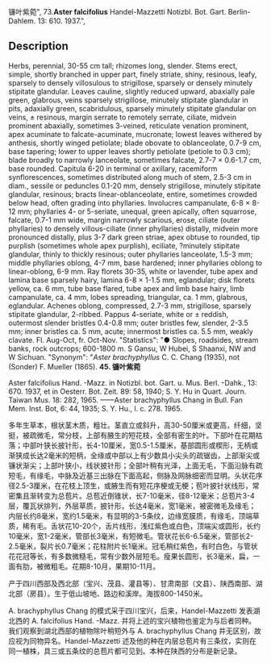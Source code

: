镰叶紫菀",
73.**Aster falcifolius** Handel-Mazzetti Notizbl. Bot. Gart. Berlin-Dahlem. 13: 610. 1937.",

## Description
Herbs, perennial, 30-55 cm tall; rhizomes long, slender. Stems erect, simple, shortly branched in upper part, finely striate, shiny, resinous, leafy, sparsely to densely villosulous to strigillose, sparsely or densely minutely stipitate glandular. Leaves cauline, slightly reduced upward, abaxially pale green, glabrous, veins sparsely strigillose, minutely stipitate glandular in pits, adaxially green, scabridulous, sparsely minutely stipitate glandular on veins, ± resinous, margin serrate to remotely serrate, ciliate, midvein prominent abaxially, sometimes 3-veined, reticulate venation prominent, apex acuminate to falcate-acuminate, mucronate; lowest leaves withered by anthesis, shortly winged petiolate; blade obovate to oblanceolate, 0.7-9 cm, base tapering; lower to upper leaves shortly petiolate (petiole to 0.3 cm); blade broadly to narrowly lanceolate, sometimes falcate, 2.7-7 × 0.6-1.7 cm, base rounded. Capitula 6-20 in terminal or axillary, racemiform synflorescences, sometimes distributed along much of stem, 2.5-3 cm in diam., sessile or peduncles 0.1-20 mm, densely strigillose, minutely stipitate glandular, resinous; bracts linear-oblanceolate, entire, sometimes crowded below head, often grading into phyllaries. Involucres campanulate, 6-8 × 8-12 mm; phyllaries 4- or 5-seriate, unequal, green apically, often squarrose, falcate, 0.7-1 mm wide, margin narrowly scarious, erose, ciliate (outer phyllaries) to densely villous-ciliate (inner phyllaries) distally, midvein more pronounced distally, plus 3-7 dark green striae, apex obtuse to rounded, tip purplish (sometimes whole apex purplish), eciliate, ?minutely stipitate glandular, thinly to thickly resinous; outer phyllaries lanceolate, 1.5-3 mm; middle phyllaries oblong, 4-7 mm, base hardened; inner phyllaries oblong to linear-oblong, 6-9 mm. Ray florets 30-35, white or lavender, tube apex and lamina base sparsely hairy, lamina 6-8 × 1-1.5 mm, eglandular; disk florets yellow, ca. 6 mm, tube base flared, tube apex and limb base hairy, limb campanulate, ca. 4 mm, lobes spreading, triangular, ca. 1 mm, glabrous, eglandular. Achenes oblong, compressed, 2.7-3 mm, strigillose, sparsely stipitate glandular, 2-ribbed. Pappus 4-seriate, white or ± reddish, outermost slender bristles 0.4-0.8 mm; outer bristles few, slender, 2-3.5 mm; inner bristles ca. 5 mm, acute; innermost bristles ca. 5.5 mm, weakly clavate. Fl. Aug-Oct, fr. Oct-Nov.
  "Statistics": "● Slopes, roadsides, stream banks, rock outcrops; 600-1800 m. S Gansu, W Hubei, S Shaanxi, NW and W Sichuan.
  "Synonym": "*Aster brachyphyllus* C. C. Chang (1935), not (Sonder) F. Mueller (1865).
**45. 镰叶紫菀**

Aster falcifolius Hand. -Mazz. in Notizbl. bot. Gart. u. Mus. Berl. -Dahk., 13: 670. 1937, et in Oesterr. Bot. Zeit. 89: 58, 1940; S. Y. Hu in Quart. Journ. Taiwan Mus. 18: 282, 1965. ——Aster brachyphyllus Chang in Bull. Fan Mem. Inst. Bot, 6: 44, 1935; S. Y. Hu., l. c. 278. 1965.

多年生草本，根状茎木质，粗壮。茎直立或斜升，高30-50厘米或更高，纤细，坚挺，被疏微毛，常分枝，上部有腋生的短花枝，全部有密生的叶。下部叶在花期枯落；中部叶狭长披针形，长4-10厘米，宽0.5-1.5厘米，基部圆形或楔形，无柄或渐狭成长达2毫米的短柄，全缘或中部以上有少数具小尖头的疏锯齿，上部渐尖或镰状渐尖；上部叶狭小，线状披针形；全部叶稍有光泽，上面无毛，下面沿脉有疏短毛，有缘毛，中脉及近基三出脉在下面高起，侧脉及网脉细密而显明。头状花序径2.5-3厘米，在花枝上顶生，或腋生而有短花序梗或无梗；苞叶披针状线形，常密集且渐转变为总苞片。总苞近倒锥状，长7-10毫米，径8-12毫米；总苞片3-4层，覆瓦状排列，外层草质，披针形，长达4毫米，宽1毫米，被密微毛及缘毛；内层长约8毫米，宽约1.5毫米，有显明的3-5条纹，边缘宽膜质，有缘毛，顶端草质，稀有毛。舌状花10-20个，舌片线形，浅红紫色或白色，顶端尖或圆形，长约10毫米，宽1-2毫米，管部长3毫米，有短微毛。管状花长6-6.5毫米，管部长2-2.5毫米，裂片长0.7毫米；花柱附片长1毫米。冠毛稍红紫色，有时白色，与管状花花冠等长，有多数微糙毛，常有少数外层短毛。瘦果长圆形，长3毫米，扁，一面有肋，被微粗毛。花期8-10月，果期10-11月。

产于四川西部及西北部（宝兴、茂县、灌县等）、甘肃南部（文县）、陕西南部、湖北部（房县）。生于低山坡地、路边和溪岸。海拔800-1450米。

A. brachyphyllus Chang 的模式采于四川宝兴，后来，Handel-Mazzetti 发表湖北西的 A. falcifolius Hand. -Mazz. 并将上述的宝兴植物也鉴定为与后者同种。我们观察到湖北西部的植物除叶稍短外与 A. brachyphyllus Chang 并无区别，故应视为同物异名。Handel-Mazzetti 述及他的种在内层总苞片有三条纹，实则在同一植株，具三或五条纹的总苞片都可见到。本种在陕西的分布是新记录。
